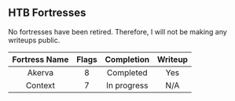 HTB Fortresses
----------

No fortresses have been retired. Therefore, I will not be making any writeups public.

| Fortress Name | Flags | Completion  | Writeup |
| :-----------: | :---: | :--------:  | :-----: |
| Akerva        | 8     | Completed   | Yes     |
| Context       | 7     | In progress | N/A     |